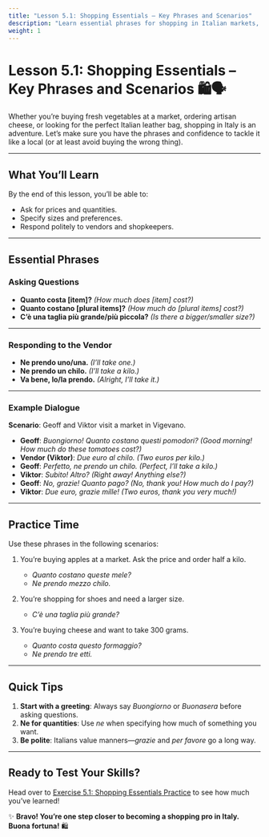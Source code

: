 ```yaml
---
title: "Lesson 5.1: Shopping Essentials – Key Phrases and Scenarios"
description: "Learn essential phrases for shopping in Italian markets, boutiques, and supermarkets."
weight: 1
---
```


# Lesson 5.1: Shopping Essentials – Key Phrases and Scenarios 🛍️🗣️  

Whether you’re buying fresh vegetables at a market, ordering artisan cheese, or looking for the perfect Italian leather bag, shopping in Italy is an adventure. Let’s make sure you have the phrases and confidence to tackle it like a local (or at least avoid buying the wrong thing).

---

## What You’ll Learn  

By the end of this lesson, you’ll be able to:  
- Ask for prices and quantities.  
- Specify sizes and preferences.  
- Respond politely to vendors and shopkeepers.  

---

## Essential Phrases  

### Asking Questions  

- **Quanto costa [item]?** *(How much does [item] cost?)*  
- **Quanto costano [plural items]?** *(How much do [plural items] cost?)*  
- **C’è una taglia più grande/più piccola?** *(Is there a bigger/smaller size?)*  

---

### Responding to the Vendor  

- **Ne prendo uno/una.** *(I’ll take one.)*  
- **Ne prendo un chilo.** *(I’ll take a kilo.)*  
- **Va bene, lo/la prendo.** *(Alright, I’ll take it.)*  

---

### Example Dialogue  

**Scenario**: Geoff and Viktor visit a market in Vigevano.  

- **Geoff**: *Buongiorno! Quanto costano questi pomodori?* *(Good morning! How much do these tomatoes cost?)*  
- **Vendor (Viktor)**: *Due euro al chilo.* *(Two euros per kilo.)*  
- **Geoff**: *Perfetto, ne prendo un chilo.* *(Perfect, I’ll take a kilo.)*  
- **Viktor**: *Subito! Altro?* *(Right away! Anything else?)*  
- **Geoff**: *No, grazie! Quanto pago?* *(No, thank you! How much do I pay?)*  
- **Viktor**: *Due euro, grazie mille!* *(Two euros, thank you very much!)*  

---

## Practice Time  

Use these phrases in the following scenarios:  

1. You’re buying apples at a market. Ask the price and order half a kilo.  
   - *Quanto costano queste mele?*  
   - *Ne prendo mezzo chilo.*  

2. You’re shopping for shoes and need a larger size.  
   - *C’è una taglia più grande?*  

3. You’re buying cheese and want to take 300 grams.  
   - *Quanto costa questo formaggio?*  
   - *Ne prendo tre etti.*  

---

## Quick Tips  

1. **Start with a greeting**: Always say *Buongiorno* or *Buonasera* before asking questions.  
2. **Ne for quantities**: Use *ne* when specifying how much of something you want.  
3. **Be polite**: Italians value manners—*grazie* and *per favore* go a long way.  

---

## Ready to Test Your Skills?  

Head over to [Exercise 5.1: Shopping Essentials Practice](../exercise5.1/) to see how much you’ve learned!  

✨ **Bravo! You’re one step closer to becoming a shopping pro in Italy. Buona fortuna!** 🛍️  

